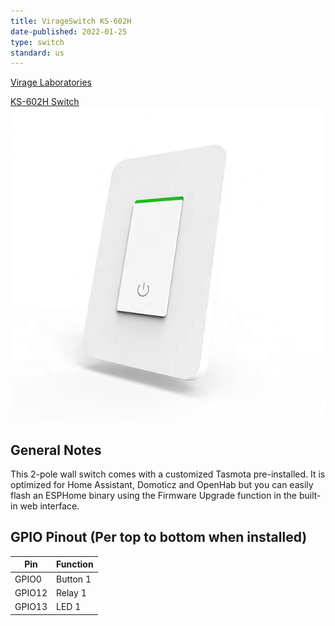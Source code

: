 ```yaml
---
title: VirageSwitch KS-602H
date-published: 2022-01-25
type: switch
standard: us
---
```


[Virage Laboratories](https://www.viragelabs.com)

[KS-602H Switch](https://www.viragelabs.com/product/virageswitch/)![image](virage_labs_KS-602H.jpg)

## General Notes

This 2-pole wall switch comes with a customized Tasmota pre-installed. It is optimized for Home Assistant, Domoticz and
OpenHab but you can easily flash an ESPHome binary using the Firmware Upgrade function in the built-in web interface.

## GPIO Pinout (Per top to bottom when installed)

| Pin    | Function |
| ------ | -------- |
| GPIO0  | Button 1 |
| GPIO12 | Relay 1  |
| GPIO13 | LED 1    |

